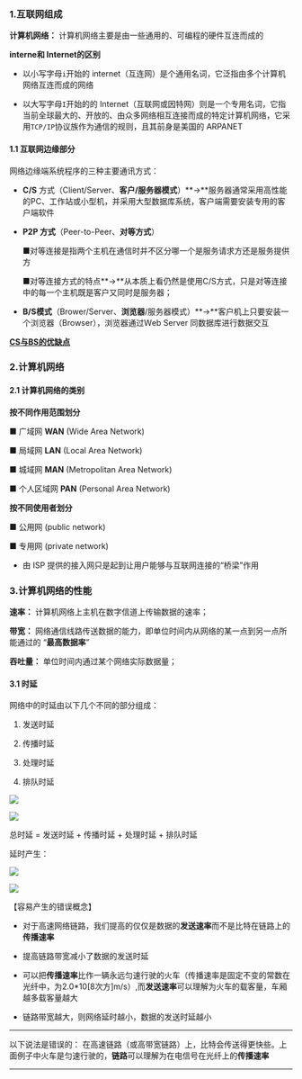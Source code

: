 ### 1.互联网组成

**计算机网络：** 计算机网络主要是由一些通用的、可编程的硬件互连而成的

**interne和 Internet的区别**

- 以小写字母`i`开始的 internet（互连网）是个通用名词，它泛指由多个计算机网络互连而成的网络

- 以大写字母`I`开始的的 Internet（互联网或因特网）则是一个专用名词，它指当前全球最大的、开放的、由众多网络相互连接而成的特定计算机网络，它采用`TCP/IP`协议族作为通信的规则，且其前身是美国的 ARPANET

#### 1.1 互联网边缘部分

网络边缘端系统程序的三种主要通讯方式：

- **C/S** 方式（Client/Server、**客户/服务器模式**）**→**服务器通常采用高性能的PC、工作站或小型机，并采用大型数据库系统，客户端需要安装专用的客户端软件

- **P2P 方式**（Peer-to-Peer、**对等方式**）
  
  ■对等连接是指两个主机在通信时并不区分哪一个是服务请求方还是服务提供方
  
  ■对等连接方式的特点**→**从本质上看仍然是使用C/S方式，只是对等连接中的每一个主机既是客户又同时是服务器；

- **B/S模式**（Brower/Server、**浏览器**/服务器模式）**→**客户机上只要安装一个浏览器（Browser），浏览器通过Ｗeb Server 同数据库进行数据交互

[**CS与BS的优缺点**](https://wenwen.sogou.com/z/q810849285.htm)

### 2.计算机网络

#### 2.1 计算机网络的类别

**按不同作用范围划分**

■ 广域网 **WAN** (Wide Area Network)

■ 局域网 **LAN** (Local Area Network)

■ 城域网 **MAN** (Metropolitan Area Network)

■ 个人区域网 **PAN** (Personal Area Network)

**按不同使用者划分**

■ 公用网 (public network)

■ 专用网 (private network)

- 由 ISP 提供的接入网只是起到让用户能够与互联网连接的“桥梁”作用

### 3.计算机网络的性能

**速率：** 计算机网络上主机在数字信道上传输数据的速率；

**带宽：** 网络通信线路传送数据的能力，即单位时间内从网络的某一点到另一点所能通过的 “**最高数据率**”

**吞吐量：** 单位时间内通过某个网络实际数据量；

#### 3.1 时延

网络中的时延由以下几个不同的部分组成：

1. 发送时延

2. 传播时延

3. 处理时延

4. 排队时延

![](https://blogimage-1255618592.cos.ap-chengdu.myqcloud.com/img20200227104434.png)

![](https://blogimage-1255618592.cos.ap-chengdu.myqcloud.com/img20200227104455.png)

总时延 = 发送时延 + 传播时延 + 处理时延 + 排队时延

延时产生：

![](https://blogimage-1255618592.cos.ap-chengdu.myqcloud.com/img20200227091328.png)

![](https://blogimage-1255618592.cos.ap-chengdu.myqcloud.com/img20200227092559.png)

【容易产生的错误概念】

- 对于高速网络链路，我们提高的仅仅是数据的**发送速率**而不是比特在链路上的**传播速率**

- 提高链路带宽减小了数据的发送时延

- 可以把**传播速率**比作一辆永远匀速行驶的火车（传播速率是固定不变的常数在光纤中，为2.0*10[8次方]m/s）,而**发送速率**可以理解为火车的载客量，车厢越多载客量越大

- 链路带宽越大，则网络延时越小，数据的发送时延越小

----------------------------------------

以下说法是错误的：
在高速链路（或高带宽链路）上，比特会传送得更快些。上面例子中火车是匀速行驶的，**链路**可以理解为在电信号在光纤上的**传播速率**

------------------------------------------------------------


